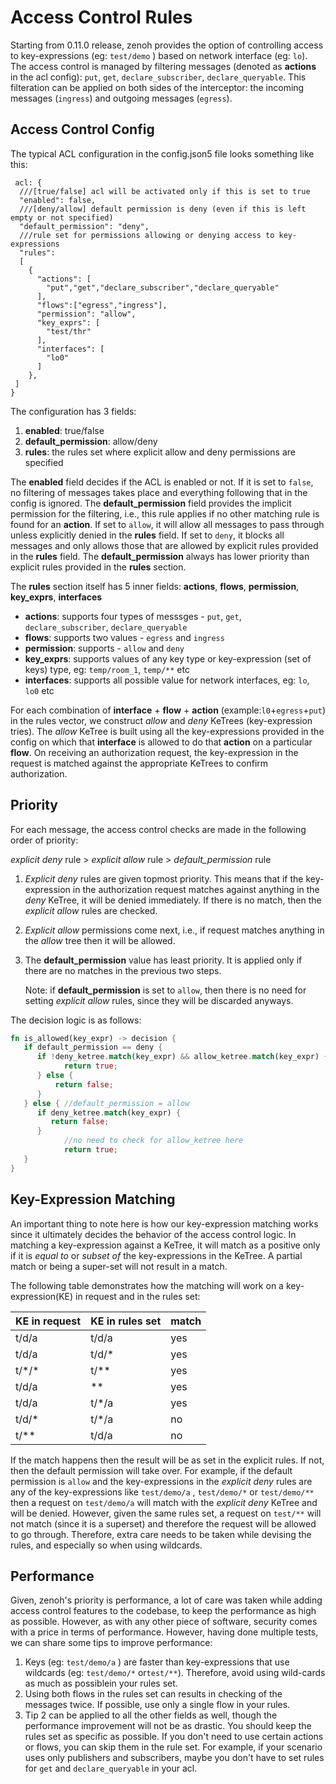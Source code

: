 # Access Control Rules 

Starting from 0.11.0 release, zenoh provides the option of controlling access to key-expressions (eg: `test/demo` ) based on network interface (eg: `lo`). The access control is managed by filtering messages (denoted as **actions** in the acl config): `put`, `get`, `declare_subscriber`, `declare_queryable`. This filteration can be applied on both sides of the interceptor: the incoming messages (`ingress`) and outgoing messages (`egress`).

## Access Control Config

The typical ACL configuration in the config.json5 file looks something like this:

```json5
 acl: {
  ///[true/false] acl will be activated only if this is set to true
  "enabled": false,
  ///[deny/allow] default permission is deny (even if this is left empty or not specified)
  "default_permission": "deny",
  ///rule set for permissions allowing or denying access to key-expressions
  "rules": 
  [
    {
      "actions": [
        "put","get","declare_subscriber","declare_queryable"
      ],
      "flows":["egress","ingress"],
      "permission": "allow",
      "key_exprs": [
        "test/thr"
      ],
      "interfaces": [
        "lo0"
      ]
    },
 ]
}
```

The configuration has 3 fields:

1. **enabled**: true/false
2. **default_permission**: allow/deny 
3. **rules**:  the rules set where explicit allow and deny permissions are specified

The **enabled** field decides if the ACL is enabled or not. If it is set to `false`, no filtering of messages takes place and everything following that in the config is ignored.
The **default_permission** field provides the implicit permission for the filtering, i.e., this rule applies if no other matching rule is found for an **action**. If set to `allow`, it will allow all messages to pass through unless explicitly denied in the **rules** field. If set to `deny`, it blocks all messages and only allows those that are allowed by explicit rules provided in the **rules** field. The **default_permission** always has lower priority than explicit rules provided in the **rules** section.

The **rules** section itself has 5 inner fields: **actions**, **flows**, **permission**, **key_exprs**, **interfaces**

* **actions**: supports four types of messsges - `put`, `get`, `declare_subscriber`, `declare_queryable`
* **flows**: supports two values - `egress` and `ingress`
* **permission**: supports - `allow` and `deny`
* **key_exprs**: supports values of any key type or key-expression (set of keys) type, eg: `temp/room_1`, `temp/**` etc
* **interfaces**: supports all possible value for network interfaces, eg: `lo`, `lo0` etc


For each combination of **interface** + **flow** + **action**  (example:`l0`+`egress`+`put`) in the rules vector, we construct *allow* and *deny* KeTrees (key-expression tries). The *allow* KeTree is built using all the key-expressions provided in the config on which that **interface** is allowed to do that **action** on a particular **flow**. On receiving an authorization request, the key-expression in the request is matched against the appropriate KeTrees to confirm authorization.

## Priority 
For each message, the access control checks are made in the following order of priority:

*explicit deny* rule > *explicit allow* rule > *default_permission* rule

1. *Explicit deny* rules are given topmost priority. This means that if the key-expression in the  authorization request matches against anything in the *deny* KeTree, it will be denied immediately. If there is no match, then the *explicit allow* rules are checked.
2. *Explicit allow* permissions come next, i.e., if request matches anything in the *allow* tree then it will be allowed.
3. The **default_permission** value has least priority. It is applied only if there are no matches in the previous two steps.
    
    Note: if **default_permission** is set to `allow`, then there is no need for setting *explicit allow* rules, since they will be discarded anyways.
    

The decision logic is as follows:

```rust
fn is_allowed(key_expr) -> decision {
   if default_permission == deny {
      if !deny_ketree.match(key_expr) && allow_ketree.match(key_expr) {
            return true;
      } else {
          return false;
      }
   } else { //default_permission = allow
      if deny_ketree.match(key_expr) {
         return false;
      } 
			//no need to check for allow_ketree here
			return true; 
   }
}
```

## Key-Expression Matching

An important thing to note here is how our key-expression matching works since it ultimately decides the behavior of the access control logic. In matching a key-expression against a KeTree, it will match as a positive only if it is *equal to* or *subset of* the key-expressions in the KeTree. A partial match or being a super-set will not result in a match.

The following table demonstrates how the matching will work on a key-expression(KE) in request and in the rules set:

| KE in request | KE in rules set | match |
|---------------|---------------|-------|
| t/d/a         | t/d/a         | yes   |
| t/d/a         | t/d/*         | yes   |
| t/\*/\*         | t/**          | yes   |
| t/d/a         | **            | yes   |
| t/d/a         | t/*/a         | yes   |
| t/d/*         | t/*/a         | no    |
| t/**          | t/d/a         | no    |

If the match happens then the result will be as set in the explicit rules. If not, then the default permission will take over. For example, if the default permission is `allow` and the key-expressions in the *explicit deny* rules are any of the key-expressions like `test/demo/a` , `test/demo/*` or `test/demo/**` then a request on `test/demo/a` will match with the *explicit deny* KeTree and will be denied. However, given the same rules set, a request on `test/**` will not match (since it is a superset) and therefore the request will be allowed to go through. Therefore, extra care needs to be taken while devising the rules, and especially so when using wildcards.


## Performance

Given, zenoh's priority is performance, a lot of care was taken while adding access control features to the codebase, to keep the performance as high as possible. However, as with any other piece of software, security comes with a price in terms of performance. However, having done multiple tests, we can share some tips to improve performance:

1. Keys (eg: `test/demo/a` ) are faster than key-expressions that use wildcards (eg: `test/demo/*` or`test/**`). Therefore, avoid using wild-cards as much as possiblein your rules set.
2. Using both flows in the rules set can results in checking of the messages twice. If possible, use only a single flow in your rules.
3. Tip 2 can be applied to all the other fields as well, though the performance improvement will not be as drastic. You should keep the rules set as specific as possible. If you don't need to use certain actions or flows, you can skip them in the rule set. For example, if your scenario uses only publishers and subscribers, maybe you don't have to set rules for `get` and `declare_queryable` in your acl.